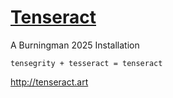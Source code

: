 # [Tenseract](http://tenseract.art)

A Burningman 2025 Installation

`tensegrity + tesseract = tenseract`

http://tenseract.art

